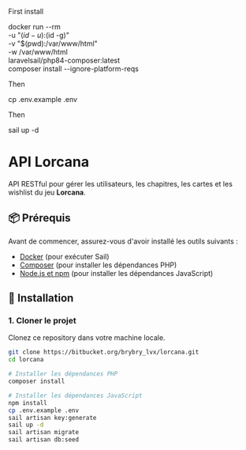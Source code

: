 First install

docker run --rm \
    -u "$(id -u):$(id -g)" \
    -v "$(pwd):/var/www/html" \
    -w /var/www/html \
    laravelsail/php84-composer:latest \
    composer install --ignore-platform-reqs

Then

cp .env.example .env

Then 


sail up -d


# API Lorcana

API RESTful pour gérer les utilisateurs, les chapitres, les cartes et les wishlist du jeu **Lorcana**.

## 📦 Prérequis

Avant de commencer, assurez-vous d'avoir installé les outils suivants :

- [Docker](https://www.docker.com/get-started) (pour exécuter Sail)
- [Composer](https://getcomposer.org/) (pour installer les dépendances PHP)
- [Node.js et npm](https://nodejs.org/) (pour installer les dépendances JavaScript)

## 🚀 Installation

### 1. Cloner le projet

Clonez ce repository dans votre machine locale.

```bash
git clone https://bitbucket.org/brybry_lvx/lorcana.git
cd lorcana

# Installer les dépendances PHP
composer install

# Installer les dépendances JavaScript
npm install
cp .env.example .env
sail artisan key:generate
sail up -d
sail artisan migrate
sail artisan db:seed

